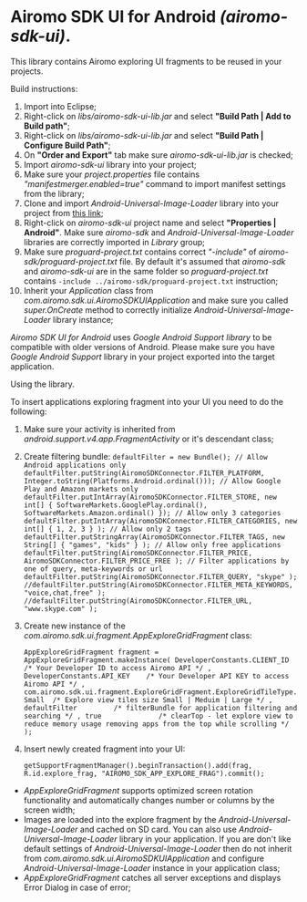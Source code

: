 Airomo SDK UI for Android *(airomo-sdk-ui)*. 
============================================

This library contains Airomo exploring UI fragments to be reused in your projects.

Build instructions:

1. Import into Eclipse;
2. Right-click on *libs/airomo-sdk-ui-lib.jar* and select **"Build Path | Add to Build path"**;
3. Right-click on *libs/airomo-sdk-ui-lib.jar* and select **"Build Path | Configure Build Path"**;
4. On **"Order and Export"** tab make sure *airomo-sdk-ui-lib.jar* is checked;
5. Import *airomo-sdk-ui* library into your project;
6. Make sure your *project.properties* file contains *"manifestmerger.enabled=true"* command to import manifest settings from the library;
7. Clone and import *Android-Universal-Image-Loader* library into your project from [this link](https://github.com/nostra13/Android-Universal-Image-Loader);
8. Right-click on *airomo-sdk-ui* project name and select **"Properties | Android"**. Make sure *airomo-sdk* and *Android-Universal-Image-Loader* libraries are correctly imported in *Library* group;
9. Make sure *proguard-project.txt* contains correct *"-include"* of *airomo-sdk/proguard-project.txt* file. By default it's assumed that *airomo-sdk* and *airomo-sdk-ui* are in the same folder so *proguard-project.txt* contains `-include ../airomo-sdk/proguard-project.txt` instruction;
10. Inherit your *Application* class from *com.airomo.sdk.ui.AiromoSDKUIApplication* and make sure you called *super.OnCreate* method to correctly initialize *Android-Universal-Image-Loader* library instance;

*Airomo SDK UI for Android* uses *Google Android Support library* to be compatible with older versions of Android. Please make sure you have *Google Android Support* library in your project exported into the target application. 

Using the library.

To insert applications exploring fragment into your UI you need to do the following:

1. Make sure your activity is inherited from *android.support.v4.app.FragmentActivity* or it's descendant class;
2. Create filtering bundle:
	`defaultFilter = new Bundle();
	// Allow Android applications only
	defaultFilter.putString(AiromoSDKConnector.FILTER_PLATFORM, Integer.toString(Platforms.Android.ordinal()));
	// Allow Google Play and Amazon markets only
	defaultFilter.putIntArray(AiromoSDKConnector.FILTER_STORE, new int[] { SoftwareMarkets.GooglePlay.ordinal(), SoftwareMarkets.Amazon.ordinal() });
	// Allow only 3 categories
	defaultFilter.putIntArray(AiromoSDKConnector.FILTER_CATEGORIES, new int[] { 1, 2, 3 } );
	// Allow only 2 tags
	defaultFilter.putStringArray(AiromoSDKConnector.FILTER_TAGS, new String[] { "games", "kids" } );
	// Allow only free applications
	defaultFilter.putString(AiromoSDKConnector.FILTER_PRICE, AiromoSDKConnector.FILTER_PRICE_FREE );
	// Filter applications by one of query, meta-keywords or url
	defaultFilter.putString(AiromoSDKConnector.FILTER_QUERY, "skype" );
	//defaultFilter.putString(AiromoSDKConnector.FILTER_META_KEYWORDS, "voice,chat,free" );
	//defaultFilter.putString(AiromoSDKConnector.FILTER_URL, "www.skype.com" );`

3. Create new instance of the *com.airomo.sdk.ui.fragment.AppExploreGridFragment* class:

	`AppExploreGridFragment fragment = AppExploreGridFragment.makeInstance(
		DeveloperConstants.CLIENT_ID	/* Your Developer ID to access Airomo API */
		, DeveloperConstants.API_KEY	/* Your Developer API KEY to access Airomo API */
		, com.airomo.sdk.ui.fragment.ExploreGridFragment.ExploreGridTileType.Small	/* Explore view tiles size Small | Meduim | Large */
		, defaultFilter			/* filterBundle for application filtering and searching */
		, true 				/* clearTop - let explore view to reduce memory usage removing apps from the top while scrolling */
	);`

4. Insert newly created fragment into your UI:

	`getSupportFragmentManager().beginTransaction().add(frag, R.id.explore_frag, "AIROMO_SDK_APP_EXPLORE_FRAG").commit();`

+ *AppExploreGridFragment* supports optimized screen rotation functionality and automatically changes number or columns by the screen width;
+ Images are loaded into the explore fragment by the *Android-Universal-Image-Loader* and cached on SD card. You can also use *Android-Universal-Image-Loader* library in your application. If you are don't like default settings of *Android-Universal-Image-Loader* then do not inherit from *com.airomo.sdk.ui.AiromoSDKUIApplication* and configure *Android-Universal-Image-Loader* instance in your application class;
+ *AppExploreGridFragment* catches all server exceptions and displays Error Dialog in case of error;


